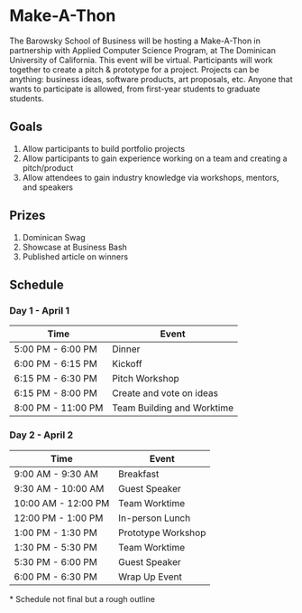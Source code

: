 # Make-A-Thon
The Barowsky School of Business will be hosting a Make-A-Thon in partnership with Applied Computer Science Program, at The Dominican University of California. This event will be virtual. Participants will work together to create a pitch & prototype for a project. Projects can be anything: business ideas, software products, art proposals, etc. Anyone that wants to participate is allowed, from first-year students to graduate students. 

## Goals
1. Allow participants to build portfolio projects
2. Allow participants to gain experience working on a team and creating a pitch/product
3. Allow attendees to gain industry knowledge via workshops, mentors, and speakers

## Prizes
1. Dominican Swag
2. Showcase at Business Bash
3. Published article on winners

## Schedule
### Day 1 - April 1
| Time               | Event                      |
|--------------------|----------------------------|
| 5:00 PM - 6:00 PM  | Dinner                     |
| 6:00 PM - 6:15 PM  | Kickoff                    |
| 6:15 PM - 6:30 PM  | Pitch Workshop             |
| 6:15 PM - 8:00 PM  | Create and vote on ideas   |
| 8:00 PM - 11:00 PM | Team Building and Worktime |

### Day 2 - April 2
| Time                | Event              |
|---------------------|--------------------|
| 9:00 AM - 9:30 AM   | Breakfast          |
| 9:30 AM - 10:00 AM  | Guest Speaker      |
| 10:00 AM - 12:00 PM | Team Worktime      |
| 12:00 PM - 1:00 PM  | In-person Lunch    |
| 1:00 PM - 1:30 PM   | Prototype Workshop |
| 1:30 PM - 5:30 PM   | Team Worktime      |
| 5:30 PM - 6:00 PM   | Guest Speaker      |
| 6:00 PM - 6:30 PM   | Wrap Up Event      |

\* Schedule not final but a rough outline
